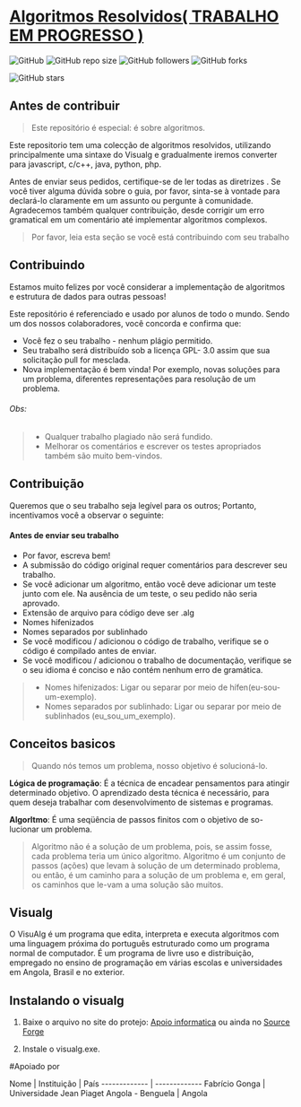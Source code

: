 # [Algoritmos Resolvidos( TRABALHO EM PROGRESSO )](https://github.com/DevGonga/AlgoritmosResolvidos "# Algoritmos Resolvidos")
![GitHub](https://img.shields.io/github/license/DevGonga/AlgoritmosResolvidos.svg?style=for-the-badge&label=Licença&color=red) ![GitHub repo size](https://img.shields.io/github/repo-size/DevGonga/AlgoritmosResolvidos.svg?style=for-the-badge&label=Tamanho&color=) ![GitHub followers](https://img.shields.io/github/followers/DevGonga.svg?style=for-the-badge&label=Seguidores/as)  ![GitHub forks](https://img.shields.io/github/forks/DevGonga/AlgoritmosResolvidos.svg?style=for-the-badge&label=Garfos)

![GitHub stars](https://img.shields.io/github/stars/devgonga/algoritimosresolvidos.svg?style=for-the-badge&label=Estrelas)
## Antes de contribuir
> Este repositório é especial: é sobre algoritmos. 

Este repositorio tem  uma colecção de algoritmos resolvidos, utilizando principalmente uma sintaxe do Visualg e gradualmente iremos converter para javascript, c/c++, java, python, php.

Antes de enviar seus pedidos, certifique-se de ler todas as diretrizes . 
Se você tiver alguma dúvida sobre o guia, por favor, sinta-se à vontade para declará-lo claramente em um assunto ou pergunte à comunidade.
Agradecemos também  qualquer contribuição, desde corrigir um erro gramatical em um comentário até implementar algoritmos complexos. 
> Por favor, leia esta seção se você está contribuindo com seu trabalho

## Contribuindo
Estamos muito felizes por você considerar a implementação de algoritmos e estrutura de dados para outras pessoas! 

Este repositório é referenciado e usado por alunos de todo o mundo. Sendo um dos nossos colaboradores, você concorda e confirma que:

- Você fez o seu trabalho - nenhum plágio permitido.
- Seu trabalho será distribuído sob a licença GPL- 3.0  assim que sua solicitação pull for mesclada.
- Nova implementação é bem vinda! Por exemplo, novas soluções para um problema, diferentes representações para resolução de um problema.

###### Obs:
> - Qualquer trabalho plagiado não será fundido.
> - Melhorar os comentários e escrever os testes apropriados também são muito bem-vindos.


## Contribuição
Queremos que o seu trabalho seja legível para os outros; Portanto, incentivamos você a observar o seguinte:
#### Antes de enviar seu trabalho
- Por favor, escreva bem!
- A submissão do código original requer comentários para descrever seu trabalho.
- Se você adicionar um algoritmo, então você deve adicionar um teste junto com ele. Na ausência de um teste, o seu pedido não seria aprovado.   
- Extensão de arquivo para código deve ser .alg
- Nomes hifenizados
- Nomes separados por sublinhado
- Se você modificou / adicionou o código de trabalho, verifique se o código é compilado antes de enviar.
- Se você modificou / adicionou o trabalho de documentação, verifique se o seu idioma é conciso e não contém nenhum erro de gramática.


> - Nomes hifenizados: Ligar ou separar por meio de hífen(eu-sou-um-exemplo). 
> - Nomes separados por sublinhado: Ligar ou separar por meio de sublinhados (eu_sou_um_exemplo). 

## Conceitos basicos
> Quando nós temos um problema, nosso objetivo é solucioná-lo. 

**Lógica de programação**:  É a técnica de encadear pensamentos para atingir determinado objetivo. O aprendizado desta técnica é necessário, para quem deseja trabalhar com desenvolvimento de sistemas e programas. 

**Algorltmo**:  É uma seqüência de passos finitos com o objetivo de so-lucionar um problema. 

> Algoritmo não é a solução de um problema, pois, se assim fosse, cada problema teria um único algoritmo. Algoritmo é um conjunto de passos (ações) que levam à solução de um determinado problema, ou então, é um caminho para a solução de um problema e, em geral, os caminhos que le-vam a uma solução são muitos. 



## Visualg

O VisuAlg é um programa que edita, interpreta e executa algoritmos com uma linguagem próxima do português estruturado como um programa normal de computador. É um programa de livre uso e distribuição, empregado no ensino de programação em várias escolas e universidades em Angola, Brasil  e no exterior.


## Instalando o visualg
1) Baixe o arquivo no site do protejo: [Apoio informatica](https://www.apoioinformatica.inf.br/produtos/visualg "Apoio informatica")   ou ainda no [Source Forge]( https://sourceforge.net/projects/visualg30/ "Source Forge")

2) Instale o visualg.exe.

#Apoiado por

Nome  | Instituição | País
------------- | ------------- 
Fabrício Gonga  | Universidade Jean Piaget Angola - Benguela | Angola

